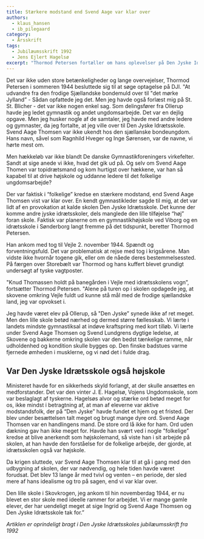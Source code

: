 ```yaml
---
title: Stærkere modstand end Svend Aage var klar over
authors:
  - klaus_hansen
  - ib_pilegaard
category:
  - Årsskrift
tags:
  - Jubilæumsskrift 1992
  - Jens Ejlert Hagelsø
excerpt: "Thormod Petersen fortæller om hans oplevelser på Den Jyske Idrætsskole i de allerførste år af skolens eksistens."
---
```


Det var ikke uden store betænkeligheder og lange overvejelser, Thormod Petersen i sommeren 1944 besluttede sig til at søge optagelse på DJI. "At udvandre fra den frodige Sjællandske bondemuld over til "det mørke Jylland” - Sådan opfattede jeg det. Men jeg havde også forlæst mig på St. St. Blicher - det var ikke nogen enkel sag. Som delingsfører fra Ollerup havde jeg ledet gymnastik og andet ungdomsarbejde. Det var en dejlig opgave. Men jeg husker nogle af de samtaler, jeg havde med andre ledere og gymnaster, da jeg fortalte, at jeg ville over til Den Jyske Idrætsskole. Svend Aage Thomsen var ikke ukendt hos den sjællanske bondeungdom. Hans navn, såvel som Ragnhild Hveger og Inge Sørensen, var de navne, vi hørte mest om.

Men hækkeløb var ikke blandt De danske Gymnastikforeningers virkefelter. Sandt at sige anede vi ikke, hvad det gik ud på. Og selv om Svend Aage Thomen var topidrætsmand og kom hurtigst over hækkene, var han så kapabel til at drive højskole og uddanne ledere til det folkelige ungdomsarbejde?

Der var faktisk i “folkelige” kredse en stærkere modstand, end Svend Aage Thomsen vist var klar over. En kendt gymnastikleder sagde til mig, at det var lidt af en provokation at kalde skolen Den Jyske Idrætsskole. Det kunne der komme andre jyske idrætsskoler, dels manglede den lille tilføjelse “høj” foran skole. Faktisk var planerne om en gymnastikhøjskole ved Viborg og en idrætsskole i Sønderborg langt fremme på det tidspunkt, beretter Thormod Petersen.

Han ankom med tog til Vejle 2. november 1944. Spændt og forventningsfuld. Det var problematisk at rejse med tog i krigsårene. Man vidste ikke hvornår togene gik, eller om de nåede deres bestemmelsessted. På færgen over Storebælt var Thormod og hans kuffert blevet grundigt undersøgt af tyske vagtposter.

"Knud Thomassen holdt på banegården i Vejle med idrætsskolens vogn”, fortsætter Thormod Petersen. "Alene på turen op i skolen opdagede jeg, at skovene omkring Vejle fuldt ud kunne stå mål med de frodige sjællandske land, jeg var opvokset i.

Jeg havde været elev på Ollerup, så "Den Jyske” synede ikke af ret meget. Men den lille skole betød nærhed og dermed større fællesskab. Vi lærte i landets mindste gymnastiksal at indøve kraftspring med kort tilløb. Vi lærte under Svend Aage Thomsen og Svend Lundgrens dygtige ledelse, at Skovene og bakkerne omkring skolen var den bedst tænkelige ramme, når udholdenhed og kondition skulle bygges op. Den finske badstues varme fjernede ømheden i musklerne, og vi nød det i fulde drag.

## Var Den Jyske Idrætsskole også højskole

Ministeret havde for en sikkerheds skyld forlangt, at der skulle ansættes en medforstander. Det var den vinter J. E. Hagelsø, Vojens Ungdomsskole, som var beslaglagt af tyskerne. Hagelsøs alvor og stærke ord betød meget for os, ikke mindst i betragtning af, at man af eleverne var aktive modstandsfolk, der på “Den Jyske” havde fundet et hjem og et fristed. Der blev under besættelsen talt meget og brugt mange dyre ord. Svend Aage Thomsen var en handlingens mand. De store ord lå ikke for ham. Ord uden dækning gav han ikke meget for. Havde han svært ved i nogle "folkelige” kredse at blive anerkendt som højskolemand, så viste han i sit arbejde på skolen, at han havde den forståelse for de folkelige arbejde, der gjorde, at idrætsskolen også var højskole.

Da krigen sluttede, var Svend Aage Thomsen klar til at gå i gang med den udbygning af skolen, der var nødvendig, og hele tiden havde været forudsat. Det blev 13 lange år med tvivl og venten – en periode, der sled mere af hans  idealisme og tro på sagen, end vi var klar over. 

Den lille skole i Skovkrogen, jeg ankom til hin novemberdag 1944, er nu blevet en stor skole med ideelle rammer for arbejdet. Vi er mange gamle elever, der har uendeligt meget at sige Ingrid og Svend Aage Thomsen og Den Jyske Idrætsskole tak for.”
 
_Artiklen er oprindeligt bragt i Den Jyske Idrætsskoles jubilæumsskrift fra 1992_
